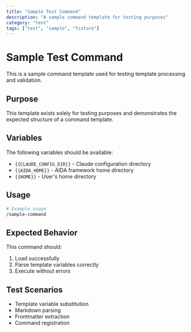 ```yaml
---
title: "Sample Test Command"
description: "A sample command template for testing purposes"
category: "test"
tags: ["test", "sample", "fixture"]
---
```


# Sample Test Command

This is a sample command template used for testing template processing and validation.

## Purpose

This template exists solely for testing purposes and demonstrates the expected structure of a command template.

## Variables

The following variables should be available:

- `{{CLAUDE_CONFIG_DIR}}` - Claude configuration directory
- `{{AIDA_HOME}}` - AIDA framework home directory
- `{{HOME}}` - User's home directory

## Usage

```bash
# Example usage
/sample-command
```

## Expected Behavior

This command should:

1. Load successfully
2. Parse template variables correctly
3. Execute without errors

## Test Scenarios

- Template variable substitution
- Markdown parsing
- Frontmatter extraction
- Command registration
